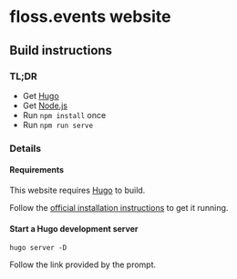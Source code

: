 # floss.events website

## Build instructions

### TL;DR

* Get [Hugo](https://gohugo.io/)
* Get [Node.js](https://nodejs.org/en/download/package-manager/)
* Run `npm install` once
* Run `npm run serve`

### Details

#### Requirements

This website requires [Hugo](https://gohugo.io/) to build.

Follow the [official installation instructions](https://gohugo.io/getting-started/installing/#linux) to get it running.

#### Start a Hugo development server

    hugo server -D
    
Follow the link provided by the prompt.
